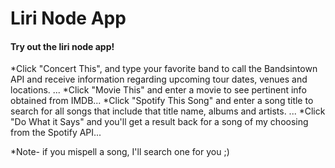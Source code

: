 # Liri Node App 
#### Try out the liri node app! 

*Click "Concert This", and type your favorite band to call the Bandsintown API and receive information regarding upcoming tour dates, venues and locations. ...
*Click "Movie This" and enter a movie to see pertinent info obtained from IMDB...
*Click "Spotify This Song" and enter a song title to search for all songs that include that title name, albums and artists. ...
*Click "Do What it Says" and you'll get a result back for a song of my choosing from the Spotify API...

*Note- if you mispell a song, I'll search one for you ;)